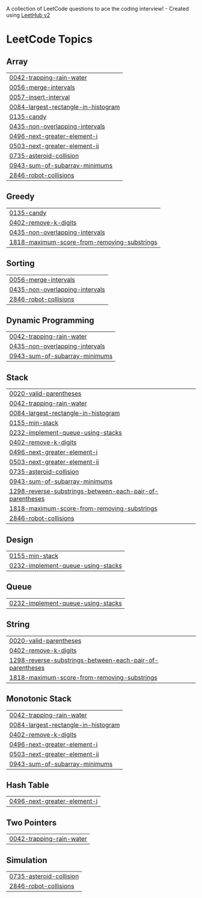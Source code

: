 A collection of LeetCode questions to ace the coding interview! - Created using [LeetHub v2](https://github.com/arunbhardwaj/LeetHub-2.0)
<!---LeetCode Topics Start-->
# LeetCode Topics
## Array
|  |
| ------- |
| [0042-trapping-rain-water](https://github.com/tarun02jain/code-dump/tree/master/0042-trapping-rain-water) |
| [0056-merge-intervals](https://github.com/tarun02jain/code-dump/tree/master/0056-merge-intervals) |
| [0057-insert-interval](https://github.com/tarun02jain/code-dump/tree/master/0057-insert-interval) |
| [0084-largest-rectangle-in-histogram](https://github.com/tarun02jain/code-dump/tree/master/0084-largest-rectangle-in-histogram) |
| [0135-candy](https://github.com/tarun02jain/code-dump/tree/master/0135-candy) |
| [0435-non-overlapping-intervals](https://github.com/tarun02jain/code-dump/tree/master/0435-non-overlapping-intervals) |
| [0496-next-greater-element-i](https://github.com/tarun02jain/code-dump/tree/master/0496-next-greater-element-i) |
| [0503-next-greater-element-ii](https://github.com/tarun02jain/code-dump/tree/master/0503-next-greater-element-ii) |
| [0735-asteroid-collision](https://github.com/tarun02jain/code-dump/tree/master/0735-asteroid-collision) |
| [0943-sum-of-subarray-minimums](https://github.com/tarun02jain/code-dump/tree/master/0943-sum-of-subarray-minimums) |
| [2846-robot-collisions](https://github.com/tarun02jain/code-dump/tree/master/2846-robot-collisions) |
## Greedy
|  |
| ------- |
| [0135-candy](https://github.com/tarun02jain/code-dump/tree/master/0135-candy) |
| [0402-remove-k-digits](https://github.com/tarun02jain/code-dump/tree/master/0402-remove-k-digits) |
| [0435-non-overlapping-intervals](https://github.com/tarun02jain/code-dump/tree/master/0435-non-overlapping-intervals) |
| [1818-maximum-score-from-removing-substrings](https://github.com/tarun02jain/code-dump/tree/master/1818-maximum-score-from-removing-substrings) |
## Sorting
|  |
| ------- |
| [0056-merge-intervals](https://github.com/tarun02jain/code-dump/tree/master/0056-merge-intervals) |
| [0435-non-overlapping-intervals](https://github.com/tarun02jain/code-dump/tree/master/0435-non-overlapping-intervals) |
| [2846-robot-collisions](https://github.com/tarun02jain/code-dump/tree/master/2846-robot-collisions) |
## Dynamic Programming
|  |
| ------- |
| [0042-trapping-rain-water](https://github.com/tarun02jain/code-dump/tree/master/0042-trapping-rain-water) |
| [0435-non-overlapping-intervals](https://github.com/tarun02jain/code-dump/tree/master/0435-non-overlapping-intervals) |
| [0943-sum-of-subarray-minimums](https://github.com/tarun02jain/code-dump/tree/master/0943-sum-of-subarray-minimums) |
## Stack
|  |
| ------- |
| [0020-valid-parentheses](https://github.com/tarun02jain/code-dump/tree/master/0020-valid-parentheses) |
| [0042-trapping-rain-water](https://github.com/tarun02jain/code-dump/tree/master/0042-trapping-rain-water) |
| [0084-largest-rectangle-in-histogram](https://github.com/tarun02jain/code-dump/tree/master/0084-largest-rectangle-in-histogram) |
| [0155-min-stack](https://github.com/tarun02jain/code-dump/tree/master/0155-min-stack) |
| [0232-implement-queue-using-stacks](https://github.com/tarun02jain/code-dump/tree/master/0232-implement-queue-using-stacks) |
| [0402-remove-k-digits](https://github.com/tarun02jain/code-dump/tree/master/0402-remove-k-digits) |
| [0496-next-greater-element-i](https://github.com/tarun02jain/code-dump/tree/master/0496-next-greater-element-i) |
| [0503-next-greater-element-ii](https://github.com/tarun02jain/code-dump/tree/master/0503-next-greater-element-ii) |
| [0735-asteroid-collision](https://github.com/tarun02jain/code-dump/tree/master/0735-asteroid-collision) |
| [0943-sum-of-subarray-minimums](https://github.com/tarun02jain/code-dump/tree/master/0943-sum-of-subarray-minimums) |
| [1298-reverse-substrings-between-each-pair-of-parentheses](https://github.com/tarun02jain/code-dump/tree/master/1298-reverse-substrings-between-each-pair-of-parentheses) |
| [1818-maximum-score-from-removing-substrings](https://github.com/tarun02jain/code-dump/tree/master/1818-maximum-score-from-removing-substrings) |
| [2846-robot-collisions](https://github.com/tarun02jain/code-dump/tree/master/2846-robot-collisions) |
## Design
|  |
| ------- |
| [0155-min-stack](https://github.com/tarun02jain/code-dump/tree/master/0155-min-stack) |
| [0232-implement-queue-using-stacks](https://github.com/tarun02jain/code-dump/tree/master/0232-implement-queue-using-stacks) |
## Queue
|  |
| ------- |
| [0232-implement-queue-using-stacks](https://github.com/tarun02jain/code-dump/tree/master/0232-implement-queue-using-stacks) |
## String
|  |
| ------- |
| [0020-valid-parentheses](https://github.com/tarun02jain/code-dump/tree/master/0020-valid-parentheses) |
| [0402-remove-k-digits](https://github.com/tarun02jain/code-dump/tree/master/0402-remove-k-digits) |
| [1298-reverse-substrings-between-each-pair-of-parentheses](https://github.com/tarun02jain/code-dump/tree/master/1298-reverse-substrings-between-each-pair-of-parentheses) |
| [1818-maximum-score-from-removing-substrings](https://github.com/tarun02jain/code-dump/tree/master/1818-maximum-score-from-removing-substrings) |
## Monotonic Stack
|  |
| ------- |
| [0042-trapping-rain-water](https://github.com/tarun02jain/code-dump/tree/master/0042-trapping-rain-water) |
| [0084-largest-rectangle-in-histogram](https://github.com/tarun02jain/code-dump/tree/master/0084-largest-rectangle-in-histogram) |
| [0402-remove-k-digits](https://github.com/tarun02jain/code-dump/tree/master/0402-remove-k-digits) |
| [0496-next-greater-element-i](https://github.com/tarun02jain/code-dump/tree/master/0496-next-greater-element-i) |
| [0503-next-greater-element-ii](https://github.com/tarun02jain/code-dump/tree/master/0503-next-greater-element-ii) |
| [0943-sum-of-subarray-minimums](https://github.com/tarun02jain/code-dump/tree/master/0943-sum-of-subarray-minimums) |
## Hash Table
|  |
| ------- |
| [0496-next-greater-element-i](https://github.com/tarun02jain/code-dump/tree/master/0496-next-greater-element-i) |
## Two Pointers
|  |
| ------- |
| [0042-trapping-rain-water](https://github.com/tarun02jain/code-dump/tree/master/0042-trapping-rain-water) |
## Simulation
|  |
| ------- |
| [0735-asteroid-collision](https://github.com/tarun02jain/code-dump/tree/master/0735-asteroid-collision) |
| [2846-robot-collisions](https://github.com/tarun02jain/code-dump/tree/master/2846-robot-collisions) |
<!---LeetCode Topics End-->